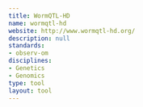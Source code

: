 ```yaml
---
title: WormQTL-HD
name: wormqtl-hd
website: http://www.wormqtl-hd.org/
description: null
standards:
- observ-om
disciplines:
- Genetics
- Genomics
type: tool
layout: tool
---
```


